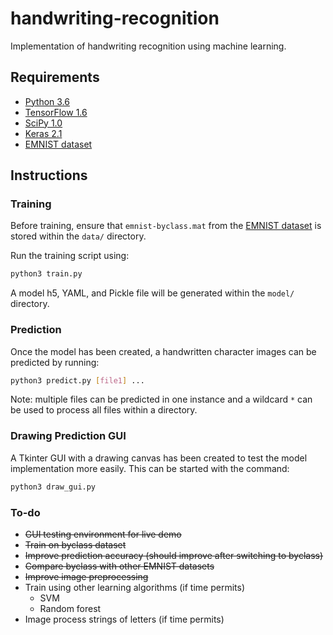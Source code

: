 # handwriting-recognition
Implementation of handwriting recognition using machine learning.

## Requirements
- [Python 3.6](https://www.python.org/downloads/)
- [TensorFlow 1.6](https://www.tensorflow.org/install/)
- [SciPy 1.0](https://scipy.org/install.html)
- [Keras 2.1](https://keras.io/#installation)
- [EMNIST dataset](https://www.nist.gov/itl/iad/image-group/emnist-dataset)

## Instructions
### Training
Before training, ensure that `emnist-byclass.mat` from the [EMNIST dataset](https://cloudstor.aarnet.edu.au/plus/index.php/s/7YXcasTXp727EqB/download) is stored within the `data/` directory.

Run the training script using:

``` bash
python3 train.py
```

A model h5, YAML, and Pickle file will be generated within the `model/` directory.

### Prediction
Once the model has been created, a handwritten character images can be predicted by running:

``` bash
python3 predict.py [file1] ...
```

Note: multiple files can be predicted in one instance and a wildcard `*` can be used to process all files within a directory.

### Drawing Prediction GUI
A Tkinter GUI with a drawing canvas has been created to test the model implementation more easily. This can be started with the command:

``` bash
python3 draw_gui.py
```

### To-do
- ~~GUI testing environment for live demo~~
- ~~Train on byclass dataset~~
- ~~Improve prediction accuracy (should improve after switching to byclass)~~
- ~~Compare byclass with other EMNIST datasets~~
- ~~Improve image preprocessing~~
- Train using other learning algorithms (if time permits)
    - SVM
    - Random forest
- Image process strings of letters (if time permits)
